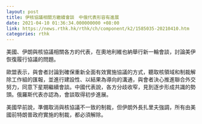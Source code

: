 ```yaml
---
layout: post
title: 伊核協議相關方繼續會談　中俄代表形容有進展
date: 2021-04-10 01:36:34.000000000 +08:00
link: https://news.rthk.hk/rthk/ch/component/k2/1585035-20210410.htm
categories: rthk
---
```


美國、伊朗與核協議相關各方的代表，在奧地利維也納舉行新一輪會談，討論美伊恢復履行協議的問題。

歐盟表示，與會者討論到確保重新全面有效實施協議的方式，聽取核領域和制裁解除工作組的匯報，並進行建設性、以結果為導向的溝通，與會者決心推進聯合外交努力，同意下星期繼續會談。中國代表說，各方分歧收窄，見到逐步形成共識的勢頭。俄羅斯代表亦認為，會談取得初步進展。

美國早前說，準備取消與核協議不一致的制裁，但伊朗外長扎里夫強調，所有由美國前特朗普政府實施的制裁，都必須解除。
